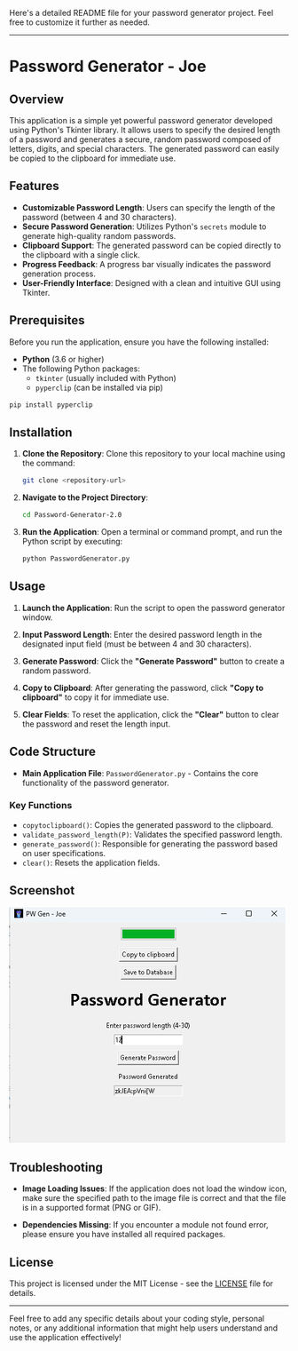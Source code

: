 Here's a detailed README file for your password generator project. Feel free to customize it further as needed.

---

# Password Generator - Joe

## Overview

This application is a simple yet powerful password generator developed using Python's Tkinter library. It allows users to specify the desired length of a password and generates a secure, random password composed of letters, digits, and special characters. The generated password can easily be copied to the clipboard for immediate use.

## Features

- **Customizable Password Length**: Users can specify the length of the password (between 4 and 30 characters).
- **Secure Password Generation**: Utilizes Python's `secrets` module to generate high-quality random passwords.
- **Clipboard Support**: The generated password can be copied directly to the clipboard with a single click.
- **Progress Feedback**: A progress bar visually indicates the password generation process.
- **User-Friendly Interface**: Designed with a clean and intuitive GUI using Tkinter.

## Prerequisites

Before you run the application, ensure you have the following installed:

- **Python** (3.6 or higher)
- The following Python packages:
  - `tkinter` (usually included with Python)
  - `pyperclip` (can be installed via pip)

```bash
pip install pyperclip
```

## Installation

1. **Clone the Repository**: Clone this repository to your local machine using the command:

    ```bash
    git clone <repository-url>
    ```

2. **Navigate to the Project Directory**:

    ```bash
    cd Password-Generator-2.0
    ```

3. **Run the Application**: Open a terminal or command prompt, and run the Python script by executing:

    ```bash
    python PasswordGenerator.py
    ```

## Usage

1. **Launch the Application**: Run the script to open the password generator window.
   
2. **Input Password Length**: Enter the desired password length in the designated input field (must be between 4 and 30 characters).
   
3. **Generate Password**: Click the **"Generate Password"** button to create a random password.
   
4. **Copy to Clipboard**: After generating the password, click **"Copy to clipboard"** to copy it for immediate use.

5. **Clear Fields**: To reset the application, click the **"Clear"** button to clear the password and reset the length input.

## Code Structure

- **Main Application File**: `PasswordGenerator.py` - Contains the core functionality of the password generator.

### Key Functions

- `copytoclipboard()`: Copies the generated password to the clipboard.
- `validate_password_length(P)`: Validates the specified password length.
- `generate_password()`: Responsible for generating the password based on user specifications.
- `clear()`: Resets the application fields.

## Screenshot

![Password Generator](PWG.png)

## Troubleshooting

- **Image Loading Issues**: If the application does not load the window icon, make sure the specified path to the image file is correct and that the file is in a supported format (PNG or GIF).

- **Dependencies Missing**: If you encounter a module not found error, please ensure you have installed all required packages.

## License

This project is licensed under the MIT License - see the [LICENSE](LICENSE) file for details.

---

Feel free to add any specific details about your coding style, personal notes, or any additional information that might help users understand and use the application effectively!
